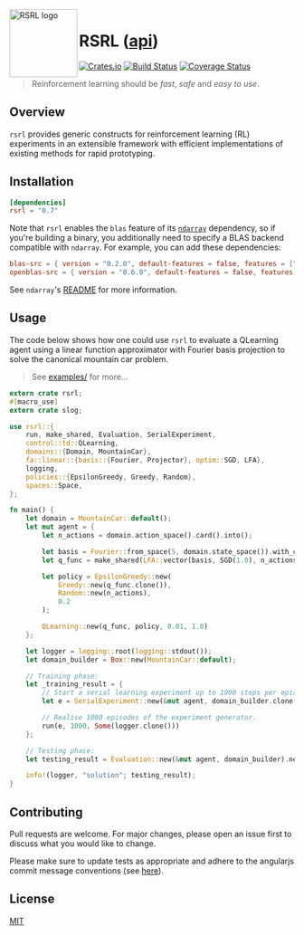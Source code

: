 <img align="left" width="120" title="RSRL logo" src="https://github.com/tspooner/rsrl/raw/master/logo.png">

# RSRL ([api](https://docs.rs/rsrl/))

[![Crates.io](https://img.shields.io/crates/v/rsrl.svg)](https://crates.io/crates/rsrl)
[![Build Status](https://travis-ci.org/tspooner/rsrl.svg?branch=master)](https://travis-ci.org/tspooner/rsrl)
[![Coverage Status](https://coveralls.io/repos/github/tspooner/rsrl/badge.svg?branch=master)](https://coveralls.io/github/tspooner/rsrl?branch=master)

> Reinforcement learning should be _fast_, _safe_ and _easy to use_.

## Overview

``rsrl`` provides generic constructs for reinforcement learning (RL)
experiments in an extensible framework with efficient implementations of
existing methods for rapid prototyping.

## Installation

```toml
[dependencies]
rsrl = "0.7"
```

Note that `rsrl` enables the `blas` feature of its [`ndarray`] dependency, so
if you're building a binary, you additionally need to specify a BLAS backend
compatible with `ndarray`. For example, you can add these dependencies:

[`ndarray`]: https://crates.io/crates/ndarray

```toml
blas-src = { version = "0.2.0", default-features = false, features = ["openblas"] }
openblas-src = { version = "0.6.0", default-features = false, features = ["cblas", "system"] }
```

See `ndarray`'s [README](https://github.com/rust-ndarray/ndarray#how-to-use-with-cargo)
for more information.

## Usage
The code below shows how one could use `rsrl` to evaluate a QLearning agent
using a linear function approximator with Fourier basis projection to solve the
canonical mountain car problem.

> See [examples/](https://github.com/tspooner/rsrl/tree/master/examples) for
> more...

```rust
extern crate rsrl;
#[macro_use]
extern crate slog;

use rsrl::{
    run, make_shared, Evaluation, SerialExperiment,
    control::td::QLearning,
    domains::{Domain, MountainCar},
    fa::linear::{basis::{Fourier, Projector}, optim::SGD, LFA},
    logging,
    policies::{EpsilonGreedy, Greedy, Random},
    spaces::Space,
};

fn main() {
    let domain = MountainCar::default();
    let mut agent = {
        let n_actions = domain.action_space().card().into();

        let basis = Fourier::from_space(5, domain.state_space()).with_constant();
        let q_func = make_shared(LFA::vector(basis, SGD(1.0), n_actions));

        let policy = EpsilonGreedy::new(
            Greedy::new(q_func.clone()),
            Random::new(n_actions),
            0.2
        );

        QLearning::new(q_func, policy, 0.01, 1.0)
    };

    let logger = logging::root(logging::stdout());
    let domain_builder = Box::new(MountainCar::default);

    // Training phase:
    let _training_result = {
        // Start a serial learning experiment up to 1000 steps per episode.
        let e = SerialExperiment::new(&mut agent, domain_builder.clone(), 1000);

        // Realise 1000 episodes of the experiment generator.
        run(e, 1000, Some(logger.clone()))
    };

    // Testing phase:
    let testing_result = Evaluation::new(&mut agent, domain_builder).next().unwrap();

    info!(logger, "solution"; testing_result);
}
```

## Contributing
Pull requests are welcome. For major changes, please open an issue first to
discuss what you would like to change.

Please make sure to update tests as appropriate and adhere to the angularjs
commit message conventions (see
[here](https://gist.github.com/stephenparish/9941e89d80e2bc58a153)).

## License
[MIT](https://choosealicense.com/licenses/mit/)
